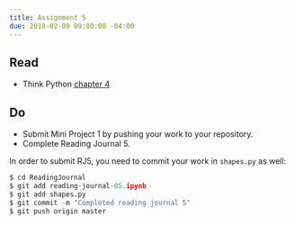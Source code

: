 ```yaml
---
title: Assignment 5
due: 2018-02-09 09:00:00 -04:00
---
```



## Read
* Think Python [chapter 4](http://greenteapress.com/thinkpython2/html/thinkpython2005.html)

## Do
* Submit Mini Project 1 by pushing your work to your repository.
* Complete Reading Journal 5.

In order to submit RJ5, you need to commit your work in `shapes.py` as well:

```python
$ cd ReadingJournal
$ git add reading-journal-05.ipynb
$ git add shapes.py
$ git commit -m "Completed reading journal 5"
$ git push origin master
```
